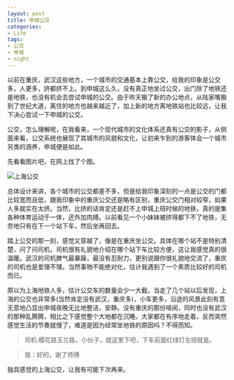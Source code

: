 ```yaml
---
layout: post
title: 申城公交
categories:
- Life
tags:
- 公交
- 申城
- night
---
```


以前在重庆，武汉这些地方，一个城市的交通基本上靠公交，给我的印象是公交多，人更多，挤都挤不上。到申城这么久，没有真正地坐过公交，出门除了地铁还是地铁，也没有机会去尝试申城的公交。由于昨天搬了新的办公地点，从陆家嘴搬到了世纪大道，离住的地方也越来越近了，加上新的地方离地铁站也比较远，让我下决心尝试一下申城的公交。

公交，怎么理解呢，在我看来，一个现代城市的文化体系还真有公交的影子，从侧面来看，公交系统也展现了其城市的风貌和文化，让初来乍到的游客体会一个城市另类的涵养，申城便是如此。

先看看图片吧，在网上找了个图。

![上海公交](http://i.imgur.com/G98AY.jpg)

总体设计来讲，各个城市的公交都差不多，但是给我印象深刻的一点是公交的门都比较宽而且低，跟我印象中的重庆公交还是略有区别，重庆公交门相对较窄，如果人多就实在太挤。当然，比挤的话肯定还是赶不上申城上班时候的地铁，真的是集各种体育运动于一体，还外加肉搏。以前看见一个小妹妹被挤得都下不了地铁，无奈地只有在下一个站下车，然后坐再回去。

踏上公交的那一刻，感觉又穿越了，像是在重庆坐公交。具体在哪个站不是特别清楚，问了问司机，司机很有礼貌地介绍在哪个站下车比较方便，这让我感觉真的很温暖。武汉的司机脾气最暴躁，最没有忍耐力，更别说跟你很礼貌地交流了，重庆的司机也是爱理不理。当然事物不能绝对化，估计我遇到了一个素质比较好的司机而已。

原以为上海地铁人多，估计公交车的数量会少一大截，当走了几个站以后发现，上海的公交也非常多(当然肯定没有武汉，重庆多)，小车更多，沿途的风景此刻有意无意地凸显出申城夜晚无比地整洁，安静。没有重庆的那份喧闹，同时也没有武汉的那种乱腾腾，相比之下感觉整个大地都在沉睡。大家都在有序地走着，反而突然感觉生活的节奏就慢了，难道是因为经常坐地铁的原因吗？不得而知。

> 司机:樱花路玉兰路，小伙子，就这里下吧，下车前面红绿灯左拐就是。

> 我：好的，谢了师傅

独具感觉的上海公交，让我有可能下次再来。

